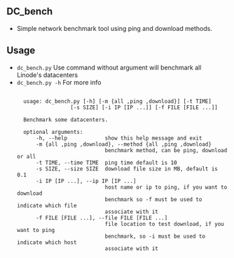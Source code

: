 ## DC_bench ##
- Simple network benchmark tool using ping and download methods.

## Usage ##
- `dc_bench.py`
  Use command without argument will benchmark all Linode's datacenters
- `dc_bench.py -h`
	For more info
	<pre><code>
	usage: dc_bench.py [-h] [-m {all ,ping ,download}] [-t TIME]
                   [-s SIZE] [-i IP [IP ...]] [-f FILE [FILE ...]]

	Benchmark some datacenters.

	optional arguments:
		-h, --help            show this help message and exit
		-m {all ,ping ,download}, --method {all ,ping ,download}
		                      benchmark method, can be ping, download or all
		-t TIME, --time TIME  ping time default is 10
		-s SIZE, --size SIZE  download file size in MB, default is 0.1
		-i IP [IP ...], --ip IP [IP ...]
		                      host name or ip to ping, if you want to download
		                      benchmark so -f must be used to indicate which file
		                      associate with it
		-f FILE [FILE ...], --file FILE [FILE ...]
		                      file location to test download, if you want to ping
		                      benchmark, so -i must be used to indicate which host
		                      associate with it
	</code></pre>
